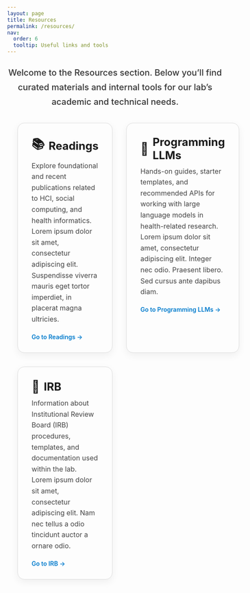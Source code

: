 ```yaml
---
layout: page
title: Resources
permalink: /resources/
nav:
  order: 6
  tooltip: Useful links and tools
---
```


<style>
/* Make the intro text larger and cleaner */
.resource-intro {
  font-size: 1.25rem;
  font-weight: 500;
  line-height: 1.7;
  margin-top: 1.5rem;
  margin-bottom: 2rem;
  color: #333;
  text-align: center;
  max-width: 900px;
  margin-left: auto;
  margin-right: auto;
}

/* Full-width responsive layout */
.resource-grid {
  display: grid;
  grid-template-columns: 1fr;
  gap: 2rem;
  padding: 0 1.5rem;
  max-width: 1200px;
  margin: 0 auto;
}

@media (min-width: 768px) {
  .resource-grid {
    grid-template-columns: repeat(2, 1fr);
  }
}

/* Card styling */
.resource-card {
  border: 1px solid #ddd;
  border-radius: 16px;
  padding: 1.75rem 2rem;
  background-color: #fdfdfd;
  box-shadow: 0 6px 18px rgba(0, 0, 0, 0.06);
  transition: box-shadow 0.3s ease;
}

.resource-card:hover {
  box-shadow: 0 12px 30px rgba(0, 0, 0, 0.1);
}

/* Card title */
.resource-title {
  font-size: 1.6rem;
  font-weight: 700;
  margin-bottom: 0.6rem;
  display: flex;
  align-items: center;
}

.resource-title span {
  font-size: 1.8rem;
  margin-right: 0.6rem;
}

/* Card body */
.resource-desc {
  margin-bottom: 1.2rem;
  font-size: 1rem;
  line-height: 1.6;
  color: #444;
}

/* Link */
.resource-link a {
  font-weight: 600;
  color: #007acc;
  text-decoration: none;
}

.resource-link a:hover {
  text-decoration: underline;
}
</style>

<div class="resource-intro">
  Welcome to the Resources section. Below you’ll find curated materials and internal tools for our lab’s academic and technical needs.
</div>

<div class="resource-grid">

  <div class="resource-card">
    <div class="resource-title"><span>📚</span>Readings</div>
    <div class="resource-desc">
      Explore foundational and recent publications related to HCI, social computing, and health informatics.<br>
      Lorem ipsum dolor sit amet, consectetur adipiscing elit. Suspendisse viverra mauris eget tortor imperdiet, in placerat magna ultricies.
    </div>
    <div class="resource-link"><a href="readings">Go to Readings →</a></div>
  </div>

  <div class="resource-card">
    <div class="resource-title"><span>🧠</span>Programming LLMs</div>
    <div class="resource-desc">
      Hands-on guides, starter templates, and recommended APIs for working with large language models in health-related research.<br>
      Lorem ipsum dolor sit amet, consectetur adipiscing elit. Integer nec odio. Praesent libero. Sed cursus ante dapibus diam.
    </div>
    <div class="resource-link"><a href="programming-llms">Go to Programming LLMs →</a></div>
  </div>

  <div class="resource-card">
    <div class="resource-title"><span>📝</span>IRB</div>
    <div class="resource-desc">
      Information about Institutional Review Board (IRB) procedures, templates, and documentation used within the lab.<br>
      Lorem ipsum dolor sit amet, consectetur adipiscing elit. Nam nec tellus a odio tincidunt auctor a ornare odio.
    </div>
    <div class="resource-link"><a href="irb">Go to IRB →</a></div>
  </div>

</div>
